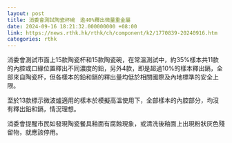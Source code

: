 ```yaml
---
layout: post
title: 消委會測試陶瓷杯碗　逾40%釋出微量重金屬
date: 2024-09-16 18:21:32.000000000 +08:00
link: https://news.rthk.hk/rthk/ch/component/k2/1770839-20240916.htm
categories: rthk
---
```


消委會測試市面上15款陶瓷杯和15款陶瓷碗，在常溫測試中，約35%樣本共11款的內腔或口緣位置釋出不同濃度的鉛，另外4款，即是超過10%的樣本釋出鎘，全部來自陶瓷杯，但各樣本的鉛和鎘的釋出量均低於相關國際及內地標準的安全上限。

至於13款標示微波爐適用的樣本於模擬高溫使用下，全部樣本的內腔部分，均沒有釋出鉛和鎘，情況理想。

消委會提醒市民如發現陶瓷餐具釉面有腐蝕現象，或清洗後釉面上出現粉狀灰色殘留物，就應該停用。
